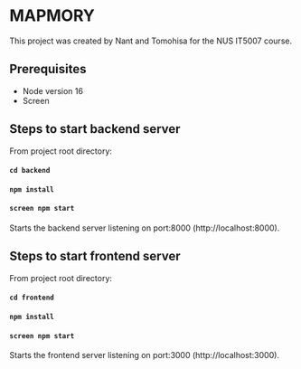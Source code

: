 # MAPMORY

This project was created by Nant and Tomohisa for the NUS IT5007 course.

## Prerequisites

- Node version 16
- Screen

## Steps to start backend server

From project root directory:
#### `cd backend`
#### `npm install`
#### `screen npm start`
Starts the backend server listening on port:8000 (http://localhost:8000).

## Steps to start frontend server

From project root directory:
#### `cd frontend`
#### `npm install`
#### `screen npm start`
Starts the frontend server listening on port:3000 (http://localhost:3000).
